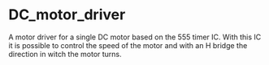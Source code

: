 # DC_motor_driver
A motor driver for a single DC motor based on the 555 timer IC. With this IC it is possible to control the speed of the motor and with an H bridge the direction in witch the motor turns.
